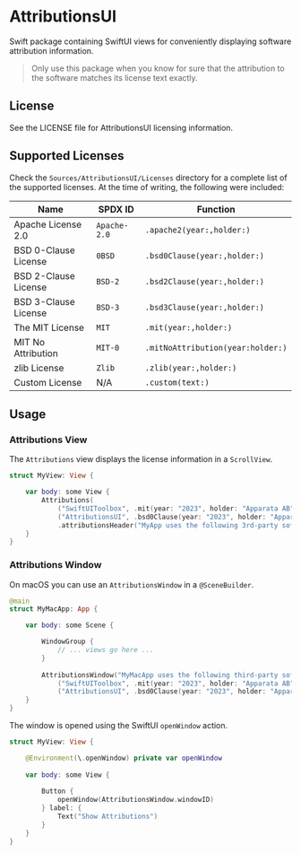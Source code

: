 
# AttributionsUI

Swift package containing SwiftUI views for conveniently displaying software attribution information.

> Only use this package when you know for sure that the attribution to the software matches its license text exactly. 

## License

See the LICENSE file for AttributionsUI licensing information.

## Supported Licenses

Check the `Sources/AttributionsUI/Licenses` directory for a complete list of the supported licenses. At the time of writing, the following were included:

| Name                 | SPDX ID      | Function                          |
|----------------------|--------------|-----------------------------------|
| Apache License 2.0   | `Apache-2.0` | `.apache2(year:,holder:)`         |
| BSD 0-Clause License | `0BSD`       | `.bsd0Clause(year:,holder:)`      |
| BSD 2-Clause License | `BSD-2`      | `.bsd2Clause(year:,holder:)`      |
| BSD 3-Clause License | `BSD-3`      | `.bsd3Clause(year:,holder:)`      |
| The MIT License      | `MIT`        | `.mit(year:,holder:)`             |
| MIT No Attribution   | `MIT-0`      | `.mitNoAttribution(year:holder:)` |
| zlib License         | `Zlib`       | `.zlib(year:,holder:)`            |
| Custom License       | N/A          | `.custom(text:)`                  |

## Usage

### Attributions View

The `Attributions` view displays the license information in a `ScrollView`.

```swift
struct MyView: View {

    var body: some View {
        Attributions(
            ("SwiftUIToolbox", .mit(year: "2023", holder: "Apparata AB")),
            ("AttributionsUI", .bsd0Clause(year: "2023", holder: "Apparata AB")))
            .attributionsHeader("MyApp uses the following 3rd-party software:")
    }
}
```

### Attributions Window

On macOS you can use an `AttributionsWindow` in a `@SceneBuilder`.

```swift
@main
struct MyMacApp: App {

    var body: some Scene {

        WindowGroup { 
            // ... views go here ...
        }
        
        AttributionsWindow("MyMacApp uses the following third-party software:",
            ("SwiftUIToolbox", .mit(year: "2023", holder: "Apparata AB")),
            ("AttributionsUI", .bsd0Clause(year: "2023", holder: "Apparata AB")))
    }
}
```

The window is opened using the SwiftUI `openWindow` action.

```swift
struct MyView: View {

    @Environment(\.openWindow) private var openWindow
    
    var body: some View {
    
        Button {
            openWindow(AttributionsWindow.windowID)
        } label: {
            Text("Show Attributions")
        }
    }
}
```
